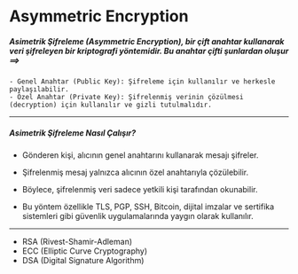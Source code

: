 # Asymmetric Encryption

##### Asimetrik Şifreleme (Asymmetric Encryption), bir çift anahtar kullanarak veri şifreleyen bir kriptografi yöntemidir. Bu anahtar çifti şunlardan oluşur ==> 
    - Genel Anahtar (Public Key): Şifreleme için kullanılır ve herkesle paylaşılabilir.
    - Özel Anahtar (Private Key): Şifrelenmiş verinin çözülmesi (decryption) için kullanılır ve gizli tutulmalıdır.

-------------------------------------

##### Asimetrik Şifreleme Nasıl Çalışır?
- Gönderen kişi, alıcının genel anahtarını kullanarak mesajı şifreler.
- Şifrelenmiş mesaj yalnızca alıcının özel anahtarıyla çözülebilir.
- Böylece, şifrelenmiş veri sadece yetkili kişi tarafından okunabilir.

- Bu yöntem özellikle TLS, PGP, SSH, Bitcoin, dijital imzalar ve sertifika sistemleri gibi güvenlik uygulamalarında yaygın olarak kullanılır.

-------------------------------------

- RSA (Rivest-Shamir-Adleman)
- ECC (Elliptic Curve Cryptography)
- DSA (Digital Signature Algorithm)
